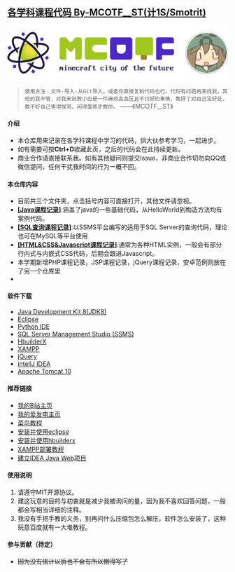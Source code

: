 ## [各学科课程代码 By-MCOTF__ST(计1S/Smotrit)](https://gitee.com/MCOTF/course-code)

<p align="center">
<img src="SQL查询课程记录/MCOTF-01.png"/> 
</p>

>```使用方法：文件-导入-从Git导入，或者你直接复制代码也行。代码有问题再来找我，其他的我不管，对我来说教小白是一件麻烦高血压且不讨好的事情，教好了对自己没好处，教不好自己害得挨骂，闲得蛋疼才教你。```
> ——《MCOTF__ST》

#### 介绍
-	本仓库用来记录在各学科课程中学习的代码，供大伙参考学习，一起进步。
-	如有需要可按**Ctrl+D**收藏此页，之后的代码会在此持续更新。
-	商业合作请直接联系我。如有其他疑问则提交Issue，非商业合作切勿向QQ或微信提问，任何干扰我时间的行为一概不回。

#### 本仓库内容

-	目前共三个文件夹，点击括号内容可直接打开，其他文件请忽视。
-	**[[Java课程记录]](https://gitee.com/MCOTF/course-code/tree/master/Java%E8%AF%BE%E7%A8%8B%E8%AE%B0%E5%BD%95)**:涵盖了java的一些基础代码，从HelloWorld到构造方法均有案例代码。
- 	**[[SQL查询课程记录]](https://gitee.com/MCOTF/course-code/tree/master/SQL%E6%9F%A5%E8%AF%A2%E8%AF%BE%E7%A8%8B%E8%AE%B0%E5%BD%95)**:以SSMS平台编写的适用于SQL Server的查询代码，理论也可在MySQL等平台使用
-	**[[HTML&CSS&Javascript课程记录]](https://gitee.com/MCOTF/course-code/tree/master/HTML&CSS&Javascript%E8%AF%BE%E7%A8%8B%E8%AE%B0%E5%BD%95)**:通常为各种HTML实例，一般会有部分行内式与内嵌式CSS代码，后期会跟进Javascript。
- 	本学期新增PHP课程记录，JSP课程记录，jQuery课程记录，安卓范例则放在了另一个仓库里
- 	

#### 软件下载

-   [Java Development Kit 8(JDK8)](https://www.oracle.com/java/technologies/downloads/#java8)
-   [Eclipse](https://www.eclipse.org/downloads/)
-   [Python IDE](https://www.python.org/downloads/)
-   [SQL Server Management Studio (SSMS)](https://learn.microsoft.com/zh-cn/sql/ssms/download-sql-server-management-studio-ssms?view=sql-server-ver16)
-   [HbuilderX](https://dcloud.io/hbuilderx.html)
-   [XAMPP](https://www.apachefriends.org/zh_cn/index.html)
-   [jQuery](https://jquery.com/download/)
-   [intellJ IDEA](https://www.jetbrains.com/zh-cn/idea/download/#section=windows)
-   [Apache Tomcat 10](https://tomcat.apache.org/download-10.cgi)

#### 推荐链接
-	[我的B站主页](https://space.bilibili.com/19200133)
-	[我的爱发电主页](https://afdian.net/a/mcotf)
-	[菜鸟教程](https://www.runoob.com/)
-	[安装并使用eclipse](https://zhuanlan.zhihu.com/p/146333721)
-	[安装并使用hbuilderx](https://zhuanlan.zhihu.com/p/131649354)
-	[XAMPP部署教程](https://blog.csdn.net/yang_yang_heng/article/details/108521727)
-	[建立IDEA Java Web项目](https://blog.csdn.net/yuyunbai0917/article/details/122823288)

#### 使用说明

1.  请遵守MIT开源协议。
2.  建这玩意的目的与初衷就是减少我被询问的量，因为我不喜欢回答问题，一般都会写相当详细的注释。
3.  我没有手把手教的义务，别再问什么压缩包怎么解压，软件怎么安装了，这种玩意百度就有一大堆教程。

#### 参与贡献（待定）

-  ~~因为没有估计以后也不会有所以懒得写了~~

